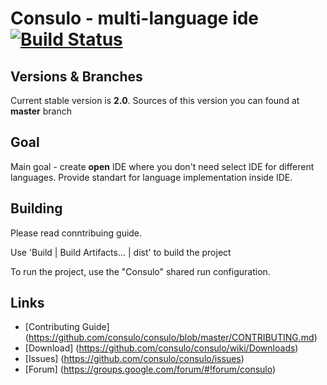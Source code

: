 # Consulo - multi-language ide [![Build Status](https://ci.consulo.io/job/consulo/badge/icon)](https://ci.consulo.io/job/consulo/)

## Versions & Branches

Current stable version is **2.0**. Sources of this version you can found at **master** branch

## Goal

Main goal - create **open** IDE where you don't need select IDE for different languages. Provide standart for language implementation inside IDE. 

## Building

Please read conntribuing guide.

Use 'Build | Build Artifacts... | dist' to build the project

To run the project, use the "Consulo" shared run configuration.

## Links

* [Contributing Guide] (https://github.com/consulo/consulo/blob/master/CONTRIBUTING.md)
* [Download] (https://github.com/consulo/consulo/wiki/Downloads)
* [Issues] (https://github.com/consulo/consulo/issues)
* [Forum] (https://groups.google.com/forum/#!forum/consulo)
